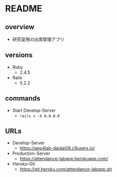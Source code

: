 # README

## overview
- 研究室用の出席管理アプリ

## versions
- Ruby
  - 2.4.5
- Rails
  - 5.2.2

## commands
- Start Develop-Server
  - ```rails s -b 0.0.0.0```

## URLs
- Develop-Server
  - https://app4lab-daidai08.c9users.io/
- Production-Server
  - https://attendance-labapp.herokuapp.com/
- Heroku-Git
  - https://git.heroku.com/attendance-labapp.git
